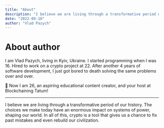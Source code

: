 ```yaml
---
title: "About"
description: "I believe we are living through a transformative period of our history. The choices we make today have an enormous impact on systems of power, shaping our world. In all of this, crypto is a tool that gives us a chance to fix past mistakes and even rebuild our civilization."
date: "2022-09-10"
author: "Vlad Pazych"
---
```


# About author
I am Vlad Pazych, living in Kyiv, Ukraine. I started programming when I was 16. Hired to work on a crypto project at 22. After another 4 years of software development, I just got bored to death solving the same problems over and over. 

🙌 Now I am 26, an aspiring educational content creator, and your host at Blockchaining Tatum!

---

I believe we are living through a transformative period of our history. The choices we make today have an enormous impact on systems of power, shaping our world. In all of this, crypto is a tool that gives us a chance to fix past mistakes and even rebuild our civilization.
